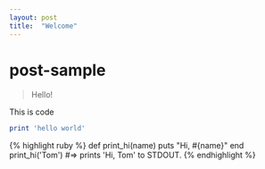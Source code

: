 ```yaml
---
layout: post
title:  "Welcome"
---
```

# post-sample
> Hello!

This is code
```ruby
print 'hello world'
```
{% highlight ruby %}
def print_hi(name)
  puts "Hi, #{name}"
end
print_hi('Tom')
#=> prints 'Hi, Tom' to STDOUT.
{% endhighlight %}
